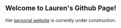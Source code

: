 ## Welcome to Lauren's Github Page! 

Her [personal website](https://lkfink.github.io/) is currently under construction. 

